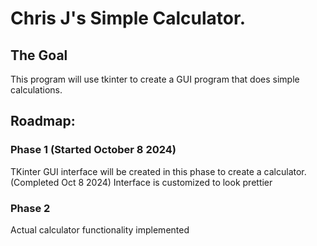 # Chris J's Simple Calculator.
## The Goal
This program will use tkinter to create a GUI program that does simple calculations.
## Roadmap:

### Phase 1 (Started October 8 2024)
TKinter GUI interface will be created in this phase to create a calculator. (Completed Oct 8 2024)
Interface is customized to look prettier

### Phase 2
Actual calculator functionality implemented
